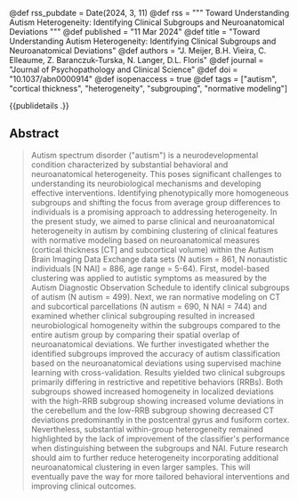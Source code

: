 @def rss_pubdate = Date(2024, 3, 11)
@def rss = """ Toward Understanding Autism Heterogeneity: Identifying Clinical Subgroups and Neuroanatomical Deviations """
@def published = "11 Mar 2024"
@def title = "Toward Understanding Autism Heterogeneity: Identifying Clinical Subgroups and Neuroanatomical Deviations"
@def authors = "J. Meijer, B.H. Vieira, C. Elleaume, Z. Baranczuk-Turska, N. Langer, D.L. Floris"
@def journal = "Journal of Psychopathology and Clinical Science"
@def doi = "10.1037/abn0000914"
@def isopenaccess = true
@def tags = ["autism", "cortical thickness", "heterogeneity", "subgrouping", "normative modeling"]


{{publidetails .}}

## Abstract

> Autism spectrum disorder ("autism") is a neurodevelopmental condition characterized by substantial behavioral and neuroanatomical heterogeneity. This poses significant challenges to understanding its neurobiological mechanisms and developing effective interventions. Identifying phenotypically more homogeneous subgroups and shifting the focus from average group differences to individuals is a promising approach to addressing heterogeneity. In the present study, we aimed to parse clinical and neuroanatomical heterogeneity in autism by combining clustering of clinical features with normative modeling based on neuroanatomical measures (cortical thickness [CT] and subcortical volume) within the Autism Brain Imaging Data Exchange data sets (N autism = 861, N nonautistic individuals [N NAI] = 886, age range = 5-64). First, model-based clustering was applied to autistic symptoms as measured by the Autism Diagnostic Observation Schedule to identify clinical subgroups of autism (N autism = 499). Next, we ran normative modeling on CT and subcortical parcellations (N autism = 690, N NAI = 744) and examined whether clinical subgrouping resulted in increased neurobiological homogeneity within the subgroups compared to the entire autism group by comparing their spatial overlap of neuroanatomical deviations. We further investigated whether the identified subgroups improved the accuracy of autism classification based on the neuroanatomical deviations using supervised machine learning with cross-validation. Results yielded two clinical subgroups primarily differing in restrictive and repetitive behaviors (RRBs). Both subgroups showed increased homogeneity in localized deviations with the high-RRB subgroup showing increased volume deviations in the cerebellum and the low-RRB subgroup showing decreased CT deviations predominantly in the postcentral gyrus and fusiform cortex. Nevertheless, substantial within-group heterogeneity remained highlighted by the lack of improvement of the classifier's performance when distinguishing between the subgroups and NAI. Future research should aim to further reduce heterogeneity incorporating additional neuroanatomical clustering in even larger samples. This will eventually pave the way for more tailored behavioral interventions and improving clinical outcomes.